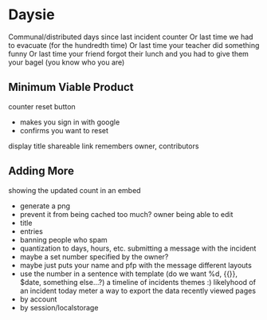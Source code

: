 # Daysie

Communal/distributed days since last incident counter
Or last time we had to evacuate (for the hundredth time)
Or last time your teacher did something funny
Or last time your friend forgot their lunch and you had to give them your bagel (you know who you are)

## Minimum Viable Product

counter
reset button
- makes you sign in with google
- confirms you want to reset

display title
shareable link
remembers owner, contributors

## Adding More
showing the updated count in an embed
- generate a png
- prevent it from being cached too much?
owner being able to edit
- title
- entries
- banning people who spam
- quantization to days, hours, etc.
submitting a message with the incident
- maybe a set number specified by the owner?
- maybe just puts your name and pfp with the message
different layouts
- use the number in a sentence with template (do we want %d, {{}}, $date, something else...?)
a timeline of incidents
themes :)
likelyhood of an incident today meter
a way to export the data
recently viewed pages
- by account
- by session/localstorage